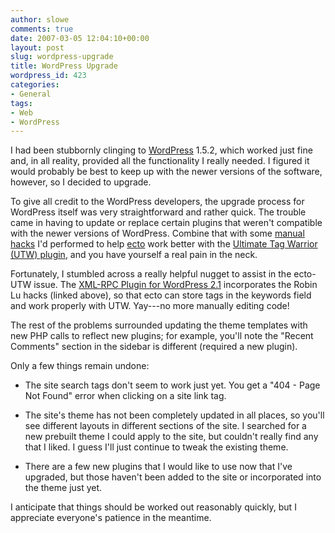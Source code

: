 ```yaml
---
author: slowe
comments: true
date: 2007-03-05 12:04:10+00:00
layout: post
slug: wordpress-upgrade
title: WordPress Upgrade
wordpress_id: 423
categories:
- General
tags:
- Web
- WordPress
---
```


I had been stubbornly clinging to [WordPress](http://www.wordpress.org/) 1.5.2, which worked just fine and, in all reality, provided all the functionality I really needed. I figured it would probably be best to keep up with the newer versions of the software, however, so I decided to upgrade.

To give all credit to the WordPress developers, the upgrade process for WordPress itself was very straightforward and rather quick. The trouble came in having to update or replace certain plugins that weren't compatible with the newer versions of WordPress. Combine that with some [manual hacks](http://www.robinlu.com/blog/archives/57) I'd performed to help [ecto](http://ecto.kung-foo.tv/) work better with the [Ultimate Tag Warrior (UTW) plugin](http://www.neato.co.nz/ultimate-tag-warrior/), and you have yourself a real pain in the neck.

Fortunately, I stumbled across a really helpful nugget to assist in the ecto-UTW issue. The [XML-RPC Plugin for WordPress 2.1](http://blog.circlesixdesign.com/2007/01/26/utw-rpc-10/) incorporates the Robin Lu hacks (linked above), so that ecto can store tags in the keywords field and work properly with UTW. Yay---no more manually editing code!

The rest of the problems surrounded updating the theme templates with new PHP calls to reflect new plugins; for example, you'll note the "Recent Comments" section in the sidebar is different (required a new plugin).

Only a few things remain undone:

* The site search tags don't seem to work just yet. You get a "404 - Page Not Found" error when clicking on a site link tag.

* The site's theme has not been completely updated in all places, so you'll see different layouts in different sections of the site. I searched for a new prebuilt theme I could apply to the site, but couldn't really find any that I liked. I guess I'll just continue to tweak the existing theme.

* There are a few new plugins that I would like to use now that I've upgraded, but those haven't been added to the site or incorporated into the theme just yet.

I anticipate that things should be worked out reasonably quickly, but I appreciate everyone's patience in the meantime.
